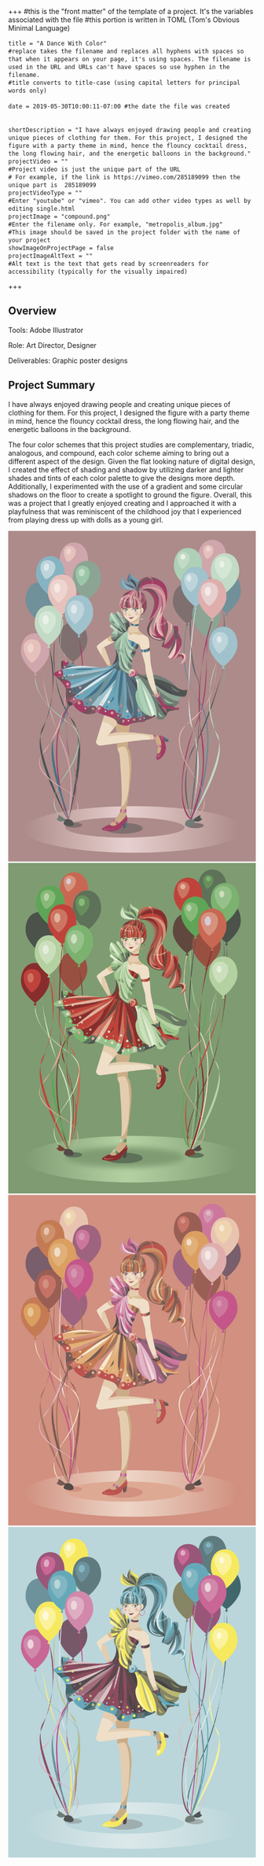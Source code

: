 +++
    #this is the "front matter" of the template of a project. It's the variables associated with the file
    #this portion is written in TOML (Tom's Obvious Minimal Language)
    
    title = "A Dance With Color"
    #replace takes the filename and replaces all hyphens with spaces so that when it appears on your page, it's using spaces. The filename is used in the URL and URLs can't have spaces so use hyphen in the filename.
    #title converts to title-case (using capital letters for principal words only)
    
    date = 2019-05-30T10:00:11-07:00 #the date the file was created

    
    shortDescription = "I have always enjoyed drawing people and creating unique pieces of clothing for them. For this project, I designed the figure with a party theme in mind, hence the flouncy cocktail dress, the long flowing hair, and the energetic balloons in the background."
    projectVideo = ""
    #Project video is just the unique part of the URL  
    # For example, if the link is https://vimeo.com/285189099 then the unique part is  285189099
    projectVideoType = ""
    #Enter "youtube" or "vimeo". You can add other video types as well by editing single.html 
    projectImage = "compound.png"
    #Enter the filename only. For example, "metropolis_album.jpg" 
    #This image should be saved in the project folder with the name of your project 
    showImageOnProjectPage = false
    projectImageAltText = ""
    #Alt text is the text that gets read by screenreaders for accessibility (typically for the visually impaired) 

+++
<section class="overview">
    <h2 class="sectionTitle">Overview</h2>
    <p>Tools: Adobe Illustrator</p>
    <p>Role: Art Director, Designer</p>
    <p>Deliverables: Graphic poster designs</p>
</section>

<h2 class="sectionTitle">Project Summary</h2>
I have always enjoyed drawing people and creating unique pieces of clothing for them. For this project, I designed the figure with a party theme in mind, hence the flouncy cocktail dress, the long flowing hair, and the energetic balloons in the background.

The four color schemes that this project studies are complementary, triadic, analogous, and compound, each color scheme aiming to bring out a different aspect of the design. Given the flat looking nature of digital design, I created the effect of shading and shadow by utilizing darker and lighter shades and tints of each color palette to give the designs more depth. Additionally, I experimented with the use of a gradient and some circular shadows on the floor to create a spotlight to ground the figure. Overall, this was a project that I greatly enjoyed creating and I approached it with a playfulness that was reminiscent of the childhood joy that I experienced from playing dress up with dolls as a young girl.


<body class="color">
    <div class="mediaformat">
        <img class="extraMedia" src="compound.png">
        <img class="extraMedia" src="complementary.png">
        <img class="extraMedia" src="analogous.png">
        <img class="extraMedia" src="triadic.png">
    </div>
</body>

<!-- a new line in markdown will not be displayed in the browser. 
\
\
\ 
the lines above this line showed up because they started with backslash (NOT A NORMAL SLASH) \
  
*here's some "emphasized" text, which defaults to italics but you can make it anythign you want in css*
**here's some "strong" text, which defaults to bold but you can make it anything you want in css**

Below is a list
* asterisks make bullets
- hyphens make bullets
+ plusses make bullets
* you can choose!
-->
